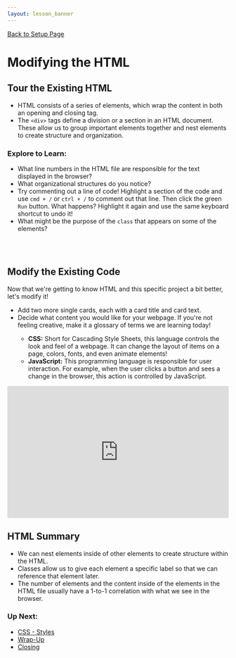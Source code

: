 ```yaml
---
layout: lesson_banner
---
```


<a href="../">Back to Setup Page</a>

# Modifying the HTML

## Tour the Existing HTML
- HTML consists of a series of elements, which wrap the content in both an opening and closing tag. 
- The `<div>` tags define a division or a section in an HTML document. These allow us to group important elements together and nest elements to create structure and organization.

### Explore to Learn:
- What line numbers in the HTML file are responsible for the text displayed in the browser?
- What organizational structures do you notice?
- Try commenting out a line of code! Highlight a section of the code and use `cmd + /` or `ctrl + /` to comment out that line. Then click the green `Run` button. What happens? Highlight it again and use the same keyboard shortcut to undo it!
- What might be the purpose of the `class` that appears on some of the elements?
<br>
<br>

<div class="try-it-new">
  <h2>Modify the Existing Code</h2>
  <p>Now that we're getting to know HTML and this specific project a bit better, let's modify it!</p>
  <ul>
    <li>Add two more single cards, each with a card title and card text.</li>
    <li>Decide what content you would like for your webpage. If you're not feeling creative, make it a glossary of terms we are learning today!</li>
    <ul>
      <li><strong>CSS:</strong> Short for Cascading Style Sheets, this language controls the look and feel of a webpage. It can change the layout of items on a page, colors, fonts, and even animate elements!</li>
      <li><strong>JavaScript:</strong> This programming language is responsible for user interaction. For example, when the user clicks a button and sees a change in the browser, this action is controlled by JavaScript.</li>
    </ul>
  </ul>
</div>

<iframe height="300" style="width: 100%;" scrolling="no" title="Try Coding x Turing School" src="https://codepen.io/brandifg/embed/MWPeOQZ?default-tab=html%2Cresult&editable=true" frameborder="no" loading="lazy" allowtransparency="true" allowfullscreen="true">
  See the Pen <a href="https://codepen.io/brandifg/pen/MWPeOQZ">
  Try Coding x Turing School</a> by Brandi Gehrke (<a href="https://codepen.io/brandifg">@brandifg</a>)
  on <a href="https://codepen.io">CodePen</a>.
</iframe>

## HTML Summary

- We can nest elements inside of other elements to create structure within the HTML.
- Classes allow us to give each element a specific label so that we can reference that element later.
- The number of elements and the content inside of the elements in the HTML file usually have a 1-to-1 correlation with what we see in the browser.

### Up Next:
- [CSS - Styles](../css)
- [Wrap-Up](../wrap-up)
- [Closing](../closing)